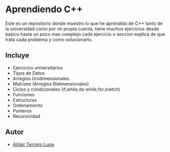 
# Aprendiendo C++

Este es un repositorio donde muestro lo que he aprendido de C++ tanto de la universidad como por mi propia cuenta, tiene muchos ejercicios desde basico hasta un poco mas complejo cada ejercicio o seccion explica de que trata cada problema y como solucionarlo.


## Incluye

 - Ejercicios universitarios 
 - Tipos de Datos
 - Arreglos Unidimensionales
 - Matrizes (Arreglos Bidimensionales)
 - Ciclos y condicionales (if,while,do while,for,siwtch)
 - Funciones
 - Estructuras
 - Ordenamiento
 - Punteros
 - Recursividad


## Autor

- [Aldair Tercero Luna](www.linkedin.com/in/aldair-tercero-luna)

